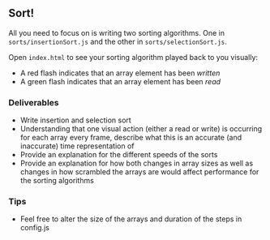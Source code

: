 ## Sort!

All you need to focus on is writing two sorting algorithms. One in ```sorts/insertionSort.js``` and the other in ```sorts/selectionSort.js```.

Open ```index.html``` to see your sorting algorithm played back to you visually:
  - A red flash indicates that an array element has been *written*
  - A green flash indicates that an array element has been *read*

### Deliverables
  - Write insertion and selection sort
  - Understanding that one visual action (either a read or write) is occurring for each array every frame, describe what this is an accurate (and inaccurate) time representation of
  - Provide an explanation for the different speeds of the sorts
  - Provide an explanation for how both changes in array sizes as well as changes in how scrambled the arrays are would affect performance for the sorting algorithms


### Tips
  - Feel free to alter the size of the arrays and duration of the steps in config.js
